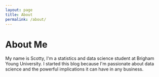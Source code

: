 ```yaml
---
layout: page
title: About
permalink: /about/
---
```


# About Me

My name is Scotty, I'm a statistics and data science student at Brigham Young University. I started this blog because I'm passionate about data science and the powerful implications it can have in any business. 
